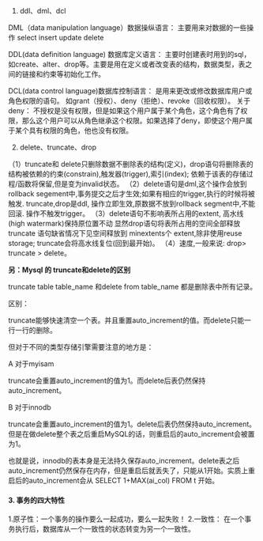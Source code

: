 1. ddl、dml、dcl

DML（data manipulation language）数据操纵语言：
主要用来对数据的一些操作
select insert update delete

DDL(data definition language) 数据库定义语言：
主要时创建表时用到的sql，如create、alter、drop等。主要是用在定义或者改变表的结构，数据类型，表之间的链接和约束等初始化工作。

DCL(data control language)数据库控制语言：
是用来更改或修改数据库用户或角色权限的语句。
如grant（授权）、deny（拒绝）、revoke（回收权限）。
关于deny：
不授权是没有权限，但是如果这个用户属于某个角色，这个角色有了权限，那么这个用户可以从角色继承这个权限。如果选择了deny，即使这个用户属于某个具有权限的角色，他也没有权限。

2. delete、truncate、drop

（1）truncate和 delete只删除数据不删除表的结构(定义)，drop语句将删除表的结构被依赖的约束(constrain),触发器(trigger),索引(index); 依赖于该表的存储过程/函数将保留,但是变为invalid状态。
（2）delete语句是dml,这个操作会放到rollback segement中,事务提交之后才生效;如果有相应的trigger,执行的时候将被触发. 
truncate,drop是ddl, 操作立即生效,原数据不放到rollback segment中,不能回滚. 操作不触发trigger。
（3）delete语句不影响表所占用的extent, 高水线(high watermark)保持原位置不动 
显然drop语句将表所占用的空间全部释放 
truncate 语句缺省情况下见空间释放到 minextents个 extent,除非使用reuse storage; truncate会将高水线复位(回到最开始)。
（4）速度,一般来说: drop> truncate > delete。

**另：Mysql 的  truncate和delete的区别**

truncate table table_name 和delete from table_name 都是删除表中所有记录。

区别：

truncate能够快速清空一个表。并且重置auto_increment的值。而delete只能一行一行的删除。

但对于不同的类型存储引擎需要注意的地方是：

A 对于myisam

truncate会重置auto_increment的值为1。而delete后表仍然保持auto_increment。

B 对于innodb

truncate会重置auto_increment的值为1。delete后表仍然保持auto_increment。但是在做delete整个表之后重启MySQL的话，则重启后的auto_increment会被置为1。

也就是说，innodb的表本身是无法持久保存auto_increment。delete表之后auto_increment仍然保存在内存，但是重启后就丢失了，只能从1开始。实质上重启后的auto_increment会从 SELECT 1+MAX(ai_col) FROM t 开始。

#### 3. 事务的四大特性
1.原子性：一个事务的操作要么一起成功，要么一起失败！
2.一致性： 在一个事务执行后，数据库从一个一致性的状态转变为另一个一致性。
